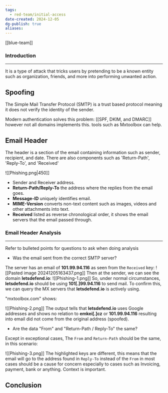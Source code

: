 ```yaml
---
tags:
  - red-team/initial-access
date-created: 2024-12-05
dg-publish: true
aliases:
---
```

[[blue-team]]
### Introduction 
---
It is a type of attack that tricks users by pretending to be a known entity such as organization, friends, and more into performing unwanted action.
## Spoofing
The Simple Mail Transfer Protocol (SMTP) is a trust based protocol meaning it does not verify the identity of the sender.

Modern authentication solves this problem: [[SPF, DKIM, and DMARC]] however not all domains implements this. tools such as Mxtoolbox can help.

## Email Header
The header is a section of the email containing information such as sender, recipient, and date. There are also components such as 'Return-Path', 'Reply-To', and 'Received'

![[Phishing.png|450]]
- Sender and Receiver address.
- **Return-Path/Reply-To** the address where the replies from the email goes.
- **Message-ID** uniquely identifies email.
- **MIME-Version** converts non-text content such as images, videos and other attachments into text.
- **Received** listed as reverse chronological order, it shows the email servers that the email passed through.
### Email Header Analysis
---
Refer to bulleted points for questions to ask when doing analysis

- Was the email sent from the correct SMTP server?

The server has an email of **101.99.94.116** as seen from the `Received` key:
![[Pasted image 20241205163437.png]]
Then at the sender, we can see the domain **letsdefend.io**:
![[Phishing-1.png]]
So, under normal circumstances, **letsdefend.io** should be using **101[.]99.94.116** to send mail. To confirm this, we can query the MX servers that **letsdefend.io** is actively using.

"mxtoolbox.com" shows:

![[Phishing-2.png]]
The output tells that **letsdefend.io** uses Google addresses and shows no relation to **emkei[.]cz** or **101.99.94.116** resulting into email did not come from the original address (spoofed).

- Are the data "From" and "Return-Path / Reply-To" the same?

Except in exceptional cases, The `From` and `Return-Path` should be the same, in this scenario: 

![[Phishing-3.png]]
The highlighted keys are different, this means that the email will go to the address found in `Reply-To` instead of the `From` in most cases should be a cause for concern especially to cases such as Invoicing, payment, bank or anything. Context is important.

## Conclusion


